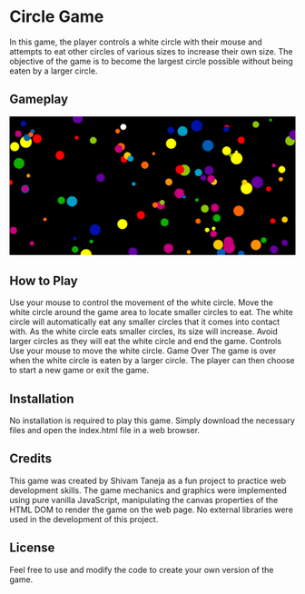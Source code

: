 # Circle Game

In this game, the player controls a white circle with their mouse and attempts to eat other circles of various sizes to increase their own size. The objective of the game is to become the largest circle possible without being eaten by a larger circle.

## Gameplay

![Screenshot of the Circle Game](./img/screenshot.png)

## How to Play

Use your mouse to control the movement of the white circle.
Move the white circle around the game area to locate smaller circles to eat.
The white circle will automatically eat any smaller circles that it comes into contact with.
As the white circle eats smaller circles, its size will increase.
Avoid larger circles as they will eat the white circle and end the game.
Controls
Use your mouse to move the white circle.
Game Over
The game is over when the white circle is eaten by a larger circle. The player can then choose to start a new game or exit the game.

## Installation

No installation is required to play this game. Simply download the necessary files and open the index.html file in a web browser.

## Credits

This game was created by Shivam Taneja as a fun project to practice web development skills. The game mechanics and graphics were implemented using pure vanilla JavaScript, manipulating the canvas properties of the HTML DOM to render the game on the web page. No external libraries were used in the development of this project.

## License
Feel free to use and modify the code to create your own version of the game.